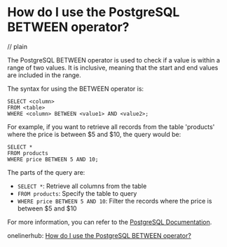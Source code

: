 # How do I use the PostgreSQL BETWEEN operator?
// plain

The PostgreSQL BETWEEN operator is used to check if a value is within a range of two values. It is inclusive, meaning that the start and end values are included in the range.

The syntax for using the BETWEEN operator is:

```
SELECT <column>
FROM <table>
WHERE <column> BETWEEN <value1> AND <value2>;
```

For example, if you want to retrieve all records from the table 'products' where the price is between $5 and $10, the query would be:

```
SELECT *
FROM products
WHERE price BETWEEN 5 AND 10;
```

The parts of the query are:
- `SELECT *`: Retrieve all columns from the table
- `FROM products`: Specify the table to query
- `WHERE price BETWEEN 5 AND 10`: Filter the records where the price is between $5 and $10

For more information, you can refer to the [PostgreSQL Documentation](https://www.postgresql.org/docs/9.1/functions-comparisons.html).

onelinerhub: [How do I use the PostgreSQL BETWEEN operator?](https://onelinerhub.com/postgresql/how-do-i-use-the-postgresql-between-operator)